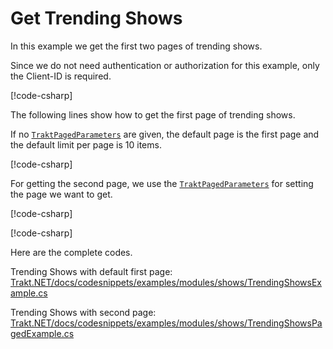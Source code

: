 # Get Trending Shows

In this example we get the first two pages of trending shows.

Since we do not need authentication or authorization for this example, only the Client-ID is required.

[!code-csharp[](../../../codesnippets/examples/modules/shows/TrendingShowsExample.cs#L16-L19)]

The following lines show how to get the first page of trending shows.

If no [`TraktPagedParameters`](xref:TraktNet.Parameters.TraktPagedParameters) are given, the default page is the first page and the default limit per page is 10 items.

[!code-csharp[](../../../codesnippets/examples/modules/shows/TrendingShowsExample.cs#L23-L28)]

For getting the second page, we use the [`TraktPagedParameters`](xref:TraktNet.Parameters.TraktPagedParameters) for setting the page we want to get.

[!code-csharp[](../../../codesnippets/examples/modules/shows/TrendingShowsPagedExample.cs#L23-L23)]

[!code-csharp[](../../../codesnippets/examples/modules/shows/TrendingShowsPagedExample.cs#L25-L33)]

Here are the complete codes.

Trending Shows with default first page:
[Trakt.NET/docs/codesnippets/examples/modules/shows/TrendingShowsExample.cs](https://github.com/henrikfroehling/Trakt.NET/tree/v1.4.0/docs/codesnippets/examples/modules/shows/TrendingShowsExample.cs)

Trending Shows with second page:
[Trakt.NET/docs/codesnippets/examples/modules/shows/TrendingShowsPagedExample.cs](https://github.com/henrikfroehling/Trakt.NET/tree/v1.4.0/docs/codesnippets/examples/modules/shows/TrendingShowsPagedExample.cs)
